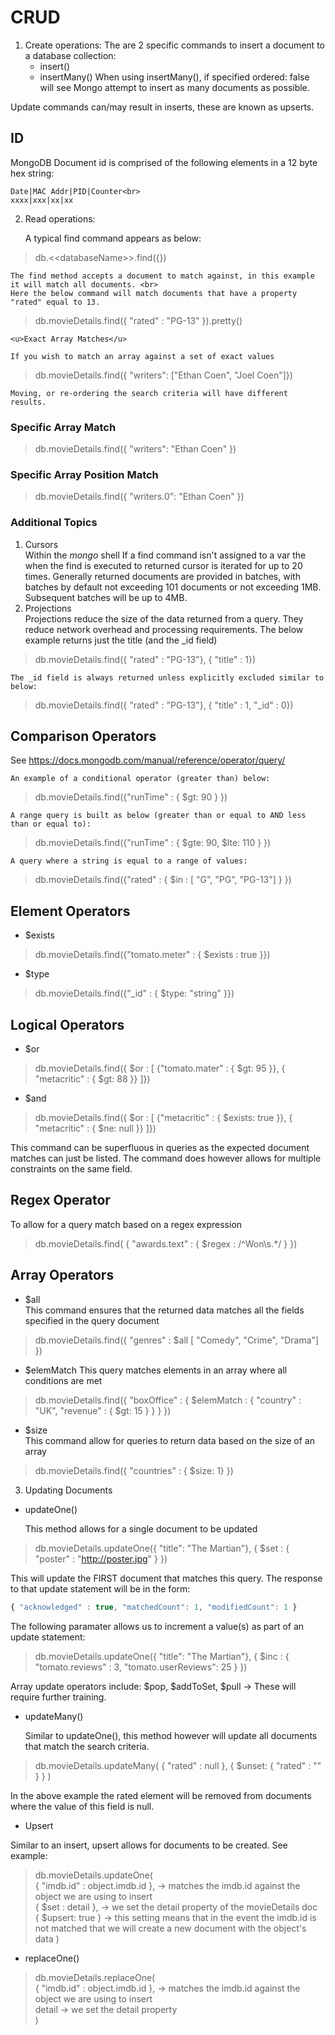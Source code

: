 
# CRUD

1. Create operations:
The are 2 specific commands to insert a document to a database collection:
    * insert()
    * insertMany()
    When using insertMany(), if specified ordered: false will see Mongo attempt to insert as many documents as possible.

Update commands can/may result in inserts, these are known as upserts.

## ID 

MongoDB Document id is comprised of the following elements in a 12 byte hex string:

    Date|MAC Addr|PID|Counter<br>
    xxxx|xxx|xx|xx

2. Read operations:

    A typical find command appears as below:<br>
>db.<\<databaseName>>.find({})

    The find method accepts a document to match against, in this example it will match all documents. <br>
    Here the below command will match documents that have a property "rated" equal to 13.
>db.movieDetails.find({ "rated" : "PG-13" }).pretty()

    <u>Exact Array Matches</u>

    If you wish to match an array against a set of exact values
>db.movieDetails.find({ "writers": ["Ethan Coen", "Joel Coen"]})

    Moving, or re-ordering the search criteria will have different results.

### Specific Array Match
>db.movieDetails.find({ "writers": "Ethan Coen" })

### Specific Array Position Match
>db.movieDetails.find({ "writers.0": "Ethan Coen" })

### Additional Topics

1. Cursors<br>
    Within the _mongo_ shell If a find command isn't assigned to a var the when the find is executed to returned cursor is iterated for up to 20 times.
    Generally returned documents are provided in batches, with batches by default not exceeding 101 documents or not exceeding 1MB. Subsequent batches will be up to 4MB.
2. Projections<br>
    Projections reduce the size of the data returned from a query. They reduce network overhead and processing requirements. The below example returns just the title (and the _id field)
>db.movieDetails.find({ "rated" : "PG-13"}, { "title" : 1})

    The _id field is always returned unless explicitly excluded similar to below:
>db.movieDetails.find({ "rated" : "PG-13"}, { "title" : 1, "_id" : 0})

## Comparison Operators

See https://docs.mongodb.com/manual/reference/operator/query/

    An example of a conditional operator (greater than) below:
>db.movieDetails.find({"runTime" : { $gt: 90 } })

    A range query is built as below (greater than or equal to AND less than or equal to):
>db.movieDetails.find({"runTime" : { $gte: 90, $lte: 110 } })

    A query where a string is equal to a range of values:
>db.movieDetails.find({"rated" : { $in : [ "G", "PG", "PG-13"] } })

## Element Operators

* $exists
>db.movieDetails.find({"tomato.meter" : { $exists : true }})
    
* $type
>db.movieDetails.find({"_id" : { $type: "string" }})

## Logical Operators

* $or
>db.movieDetails.find({ $or : [ {"tomato.mater" : { $gt: 95 }}, { "metacritic" : { $gt: 88 }}
    ]})

* $and
>db.movieDetails.find({ $or : [ {"metacritic" : { $exists: true }}, { "metacritic" : { $ne: null }}
    ]})

This command can be superfluous in queries as the expected document matches can just be listed. The command does however allows for multiple constraints on the same field.

## Regex Operator

To allow for a query match based on a regex expression
>db.movieDetails.find( { "awards.text" : { $regex : /^Won\s.*/ } })

## Array Operators

* $all <br>
    This command ensures that the returned data matches all the fields specified in the query document
>db.movieDetails.find({ "genres" : $all [ "Comedy", "Crime", "Drama"] })

* $elemMatch
    This query matches elements in an array where all conditions are met
>db.movieDetails.find({ "boxOffice" : { $elemMatch : { "country" : "UK", "revenue" : { $gt: 15 } } } })

* $size <br>
    This command allow for queries to return data based on the size of an array
>db.movieDetails.find({ "countries" : { $size: 1} })

3. Updating Documents

* updateOne()

    This method allows for a single document to be updated
>db.movieDetails.updateOne({ "title": "The Martian"}, { $set : { "poster" : "http://poster.jpg" } })

This will update the FIRST document that matches this query. The response to that update statement will be in the form:

```javascript
{ "acknowledged" : true, "matchedCount": 1, "modifiedCount": 1 }
```

The following paramater allows us to increment a value(s) as part of an update statement:

>db.movieDetails.updateOne({ "title": "The Martian"}, { $inc : { "tomato.reviews" : 3, "tomato.userReviews": 25 } })

Array update operators include: $pop, $addToSet, $pull
-> These will require further training.

* updateMany()

    Similar to updateOne(), this method however will update all documents that match the search criteria.

>db.movieDetails.updateMany( { "rated" : null }, { $unset: { "rated" : "" } } )

In the above example the rated element will be removed from documents where the value of this field is null.

* Upsert

Similar to an insert, upsert allows for documents to be created. See example:

>db.movieDetails.updateOne(<br>
    { "imdb.id" : object.imdb.id }, -> matches the imdb.id against the object we are using to insert<br>
    { $set : detail }, -> we set the detail property of the movieDetails doc<br>
    { $upsert: true } -> this setting means that in the event the imdb.id is not matched that we will create a new document with the object's data
    )

* replaceOne()
>db.movieDetails.replaceOne(<br>
        { "imdb.id" : object.imdb.id }, -> matches the imdb.id against the object we are using to insert<br>
        detail -> we set the detail property <br>
    )
